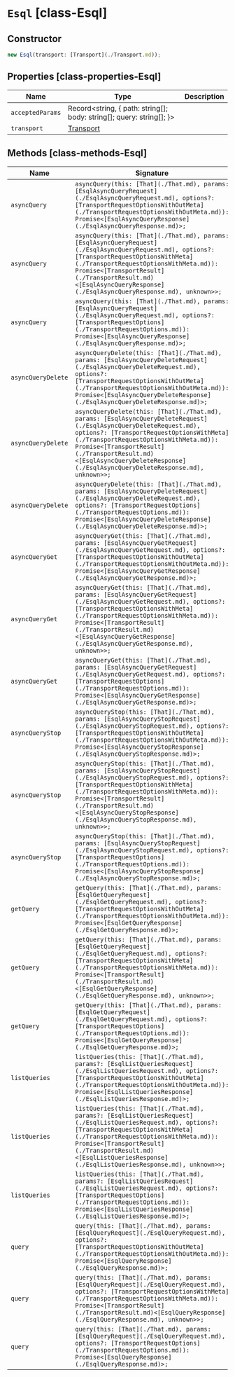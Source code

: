 # `Esql` [class-Esql]

## Constructor

```typescript
new Esql(transport: [Transport](./Transport.md));
```

## Properties [class-properties-Esql]

| Name | Type | Description |
| - | - | - |
| `acceptedParams` | Record<string, { path: string[]; body: string[]; query: string[]; }> | &nbsp; |
| `transport` | [Transport](./Transport.md) | &nbsp; |

## Methods [class-methods-Esql]

| Name | Signature | Description |
| - | - | - |
| `asyncQuery` | `asyncQuery(this: [That](./That.md), params: [EsqlAsyncQueryRequest](./EsqlAsyncQueryRequest.md), options?: [TransportRequestOptionsWithOutMeta](./TransportRequestOptionsWithOutMeta.md)): Promise<[EsqlAsyncQueryResponse](./EsqlAsyncQueryResponse.md)>;` | Run an async ES|QL query. Asynchronously run an ES|QL (Elasticsearch query language) query, monitor its progress, and retrieve results when they become available. The API accepts the same parameters and request body as the synchronous query API, along with additional async related properties. |
| `asyncQuery` | `asyncQuery(this: [That](./That.md), params: [EsqlAsyncQueryRequest](./EsqlAsyncQueryRequest.md), options?: [TransportRequestOptionsWithMeta](./TransportRequestOptionsWithMeta.md)): Promise<[TransportResult](./TransportResult.md)<[EsqlAsyncQueryResponse](./EsqlAsyncQueryResponse.md), unknown>>;` | &nbsp; |
| `asyncQuery` | `asyncQuery(this: [That](./That.md), params: [EsqlAsyncQueryRequest](./EsqlAsyncQueryRequest.md), options?: [TransportRequestOptions](./TransportRequestOptions.md)): Promise<[EsqlAsyncQueryResponse](./EsqlAsyncQueryResponse.md)>;` | &nbsp; |
| `asyncQueryDelete` | `asyncQueryDelete(this: [That](./That.md), params: [EsqlAsyncQueryDeleteRequest](./EsqlAsyncQueryDeleteRequest.md), options?: [TransportRequestOptionsWithOutMeta](./TransportRequestOptionsWithOutMeta.md)): Promise<[EsqlAsyncQueryDeleteResponse](./EsqlAsyncQueryDeleteResponse.md)>;` | Delete an async ES|QL query. If the query is still running, it is cancelled. Otherwise, the stored results are deleted. If the Elasticsearch security features are enabled, only the following users can use this API to delete a query: * The authenticated user that submitted the original query request * Users with the `cancel_task` cluster privilege |
| `asyncQueryDelete` | `asyncQueryDelete(this: [That](./That.md), params: [EsqlAsyncQueryDeleteRequest](./EsqlAsyncQueryDeleteRequest.md), options?: [TransportRequestOptionsWithMeta](./TransportRequestOptionsWithMeta.md)): Promise<[TransportResult](./TransportResult.md)<[EsqlAsyncQueryDeleteResponse](./EsqlAsyncQueryDeleteResponse.md), unknown>>;` | &nbsp; |
| `asyncQueryDelete` | `asyncQueryDelete(this: [That](./That.md), params: [EsqlAsyncQueryDeleteRequest](./EsqlAsyncQueryDeleteRequest.md), options?: [TransportRequestOptions](./TransportRequestOptions.md)): Promise<[EsqlAsyncQueryDeleteResponse](./EsqlAsyncQueryDeleteResponse.md)>;` | &nbsp; |
| `asyncQueryGet` | `asyncQueryGet(this: [That](./That.md), params: [EsqlAsyncQueryGetRequest](./EsqlAsyncQueryGetRequest.md), options?: [TransportRequestOptionsWithOutMeta](./TransportRequestOptionsWithOutMeta.md)): Promise<[EsqlAsyncQueryGetResponse](./EsqlAsyncQueryGetResponse.md)>;` | Get async ES|QL query results. Get the current status and available results or stored results for an ES|QL asynchronous query. If the Elasticsearch security features are enabled, only the user who first submitted the ES|QL query can retrieve the results using this API. |
| `asyncQueryGet` | `asyncQueryGet(this: [That](./That.md), params: [EsqlAsyncQueryGetRequest](./EsqlAsyncQueryGetRequest.md), options?: [TransportRequestOptionsWithMeta](./TransportRequestOptionsWithMeta.md)): Promise<[TransportResult](./TransportResult.md)<[EsqlAsyncQueryGetResponse](./EsqlAsyncQueryGetResponse.md), unknown>>;` | &nbsp; |
| `asyncQueryGet` | `asyncQueryGet(this: [That](./That.md), params: [EsqlAsyncQueryGetRequest](./EsqlAsyncQueryGetRequest.md), options?: [TransportRequestOptions](./TransportRequestOptions.md)): Promise<[EsqlAsyncQueryGetResponse](./EsqlAsyncQueryGetResponse.md)>;` | &nbsp; |
| `asyncQueryStop` | `asyncQueryStop(this: [That](./That.md), params: [EsqlAsyncQueryStopRequest](./EsqlAsyncQueryStopRequest.md), options?: [TransportRequestOptionsWithOutMeta](./TransportRequestOptionsWithOutMeta.md)): Promise<[EsqlAsyncQueryStopResponse](./EsqlAsyncQueryStopResponse.md)>;` | Stop async ES|QL query. This API interrupts the query execution and returns the results so far. If the Elasticsearch security features are enabled, only the user who first submitted the ES|QL query can stop it. |
| `asyncQueryStop` | `asyncQueryStop(this: [That](./That.md), params: [EsqlAsyncQueryStopRequest](./EsqlAsyncQueryStopRequest.md), options?: [TransportRequestOptionsWithMeta](./TransportRequestOptionsWithMeta.md)): Promise<[TransportResult](./TransportResult.md)<[EsqlAsyncQueryStopResponse](./EsqlAsyncQueryStopResponse.md), unknown>>;` | &nbsp; |
| `asyncQueryStop` | `asyncQueryStop(this: [That](./That.md), params: [EsqlAsyncQueryStopRequest](./EsqlAsyncQueryStopRequest.md), options?: [TransportRequestOptions](./TransportRequestOptions.md)): Promise<[EsqlAsyncQueryStopResponse](./EsqlAsyncQueryStopResponse.md)>;` | &nbsp; |
| `getQuery` | `getQuery(this: [That](./That.md), params: [EsqlGetQueryRequest](./EsqlGetQueryRequest.md), options?: [TransportRequestOptionsWithOutMeta](./TransportRequestOptionsWithOutMeta.md)): Promise<[EsqlGetQueryResponse](./EsqlGetQueryResponse.md)>;` | Get a specific running ES|QL query information. Returns an object extended information about a running ES|QL query. |
| `getQuery` | `getQuery(this: [That](./That.md), params: [EsqlGetQueryRequest](./EsqlGetQueryRequest.md), options?: [TransportRequestOptionsWithMeta](./TransportRequestOptionsWithMeta.md)): Promise<[TransportResult](./TransportResult.md)<[EsqlGetQueryResponse](./EsqlGetQueryResponse.md), unknown>>;` | &nbsp; |
| `getQuery` | `getQuery(this: [That](./That.md), params: [EsqlGetQueryRequest](./EsqlGetQueryRequest.md), options?: [TransportRequestOptions](./TransportRequestOptions.md)): Promise<[EsqlGetQueryResponse](./EsqlGetQueryResponse.md)>;` | &nbsp; |
| `listQueries` | `listQueries(this: [That](./That.md), params?: [EsqlListQueriesRequest](./EsqlListQueriesRequest.md), options?: [TransportRequestOptionsWithOutMeta](./TransportRequestOptionsWithOutMeta.md)): Promise<[EsqlListQueriesResponse](./EsqlListQueriesResponse.md)>;` | Get running ES|QL queries information. Returns an object containing IDs and other information about the running ES|QL queries. |
| `listQueries` | `listQueries(this: [That](./That.md), params?: [EsqlListQueriesRequest](./EsqlListQueriesRequest.md), options?: [TransportRequestOptionsWithMeta](./TransportRequestOptionsWithMeta.md)): Promise<[TransportResult](./TransportResult.md)<[EsqlListQueriesResponse](./EsqlListQueriesResponse.md), unknown>>;` | &nbsp; |
| `listQueries` | `listQueries(this: [That](./That.md), params?: [EsqlListQueriesRequest](./EsqlListQueriesRequest.md), options?: [TransportRequestOptions](./TransportRequestOptions.md)): Promise<[EsqlListQueriesResponse](./EsqlListQueriesResponse.md)>;` | &nbsp; |
| `query` | `query(this: [That](./That.md), params: [EsqlQueryRequest](./EsqlQueryRequest.md), options?: [TransportRequestOptionsWithOutMeta](./TransportRequestOptionsWithOutMeta.md)): Promise<[EsqlQueryResponse](./EsqlQueryResponse.md)>;` | Run an ES|QL query. Get search results for an ES|QL (Elasticsearch query language) query. |
| `query` | `query(this: [That](./That.md), params: [EsqlQueryRequest](./EsqlQueryRequest.md), options?: [TransportRequestOptionsWithMeta](./TransportRequestOptionsWithMeta.md)): Promise<[TransportResult](./TransportResult.md)<[EsqlQueryResponse](./EsqlQueryResponse.md), unknown>>;` | &nbsp; |
| `query` | `query(this: [That](./That.md), params: [EsqlQueryRequest](./EsqlQueryRequest.md), options?: [TransportRequestOptions](./TransportRequestOptions.md)): Promise<[EsqlQueryResponse](./EsqlQueryResponse.md)>;` | &nbsp; |
